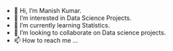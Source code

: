 - 👋 Hi, I’m Manish Kumar.
- 👀 I’m interested in Data Science Projects.
- 🌱 I’m currently learning Statistics.
- 💞️ I’m looking to collaborate on Data science projects.
- 📫 How to reach me ...

<!---
CmpHkrManish/CmpHkrManish is a ✨ special ✨ repository because its `README.md` (this file) appears on your GitHub profile.
You can click the Preview link to take a look at your changes.
--->
